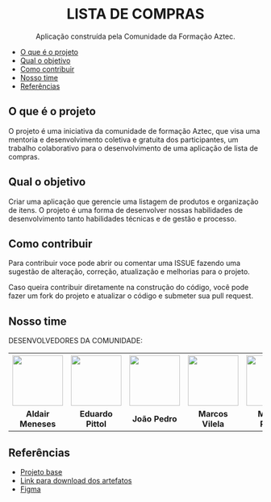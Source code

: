 

<h1 align="center"> LISTA DE COMPRAS</h1>

<p align="center">Aplicação construída pela Comunidade da Formação Aztec.</p>

* [O que é o projeto](#o-que-é-o-projeto)<br>
* [Qual o objetivo](#qual-o-objetivo)<br>
* [Como contribuir](#como-contribuir)<br>
* [Nosso time](#nosso-time) <br>
* [Referências](#referências)<br>


## O que é o projeto

O projeto é uma iniciativa da comunidade de formação Aztec, que visa uma mentoria e desenvolvimento coletiva e gratuita dos participantes,
um trabalho colaborativo para o desenvolvimento de uma aplicação de lista de compras.


## Qual o objetivo

Criar uma aplicação que gerencie uma listagem de produtos e organização de itens. O projeto é uma forma de desenvolver nossas
habilidades de desenvolvimento tanto habilidades técnicas e de gestão e processo.

## Como contribuir

Para contribuir voce pode abrir ou comentar uma ISSUE fazendo uma sugestão de alteração, correção, atualização e melhorias para o projeto.

Caso queira contribuir diretamente na construção do código, você pode fazer um fork do projeto e atualizar o código e submeter sua pull request.

## Nosso time

DESENVOLVEDORES DA COMUNIDADE:

<table align="center">
<tbody><tr>
<th><a href="https://github.com/aldair-meneses"><img src="https://avatars.githubusercontent.com/u/81881279?v=4" width="100px" style="max-width: 100%;"><br><b><sub></sub></b></a></th>
<th><a href="https://github.com/edpittol"><img src="https://avatars.githubusercontent.com/u/352790?v=4" width="100px" style="max-width: 100%;"><br><b><sub></sub></b></a></th>
<th><a href="https://github.com/JoaoPedro-Sampaio"><img src="https://avatars.githubusercontent.com/u/87131266?v=4" width="100px" style="max-width: 100%;"><br><b><sub></sub></b></a></th>
<th><a href="https://github.com/marcosvile"><img src="https://avatars.githubusercontent.com/u/87045821?v=4" width="100px" style="max-width: 100%;"><br><b><sub></sub></b></a></th>
<th><a href="https://github.com/marlonpedro"><img src="https://avatars.githubusercontent.com/u/88408608?v=4" width="100px" style="max-width: 100%;"><br><b><sub></sub></b></a></th>
<th><a href="https://github.com/mblithium"><img src="https://avatars.githubusercontent.com/u/6350505?v=4" width="100px" style="max-width: 100%;"><br><b><sub></sub></b></a></th>
<th><a href="https://github.com/mateusrovedaa"><img src="https://avatars.githubusercontent.com/u/22747307?v=4" width="100px" style="max-width: 100%;"><br><b><sub></sub></b></a></th>
<th><a href="https://github.com/raisaSampaio"><img src="https://avatars.githubusercontent.com/u/105328695?v=4" width="100px" style="max-width: 100%;"><br><b><sub></sub></b></a></th>
</tr>
<tr align="center">
<td><b>Aldair Meneses</b></td>
<td><b>Eduardo Pittol</b></td>
<td><b>João Pedro</b></td>
<td><b>Marcos Vilela</b></td>
<td><b>Marlon Pedro</b></td>
<td><b>Mateus Bastos</b></td>
<td><b>Mateus Roveda</b></td>
<td><b>Raisa Sampaio</b></td>
</tr>
</tbody></table>


## Referências

* [Projeto base](https://devchallenges.io/challenges/mGd5VpbO4JnzU6I9l96x)
* [Link para download dos artefatos](https://github.com/aztecweb/lista-de-compras/files/8665861/shoppingify-master.zip)
* [Figma](https://www.figma.com/file/kX8FNpYFVLI4ivuEQ6yGgS/Shopping-List?node-id=0%3A1)



	
